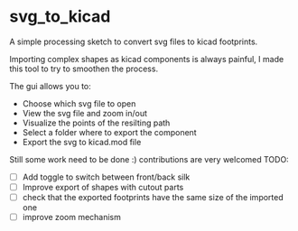 # svg_to_kicad
A simple processing sketch to convert svg files to kicad footprints.

Importing complex shapes as kicad components is always painful, I made this tool to try to smoothen the process.

The gui allows you to:
- Choose which svg file to open
- View the svg file and zoom in/out
- Visualize the points of the resilting path
- Select a folder where to export the component
- Export the svg to kicad.mod file


Still some work need to be done :) contributions are very welcomed
TODO:
- [ ] Add toggle to switch between front/back silk
- [ ] Improve export of shapes with cutout parts
- [ ] check that the exported footprints have the same size of the imported one
- [ ] improve zoom mechanism
